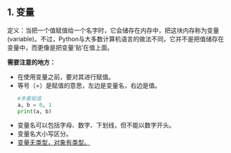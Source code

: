 ## 1. 变量

定义：当把一个值赋值给一个名字时，它会储存在内存中，把这块内存称为变量(variable)。不过，Python与大多数计算机语言的做法不同，它并不是把值储存在变量中，而更像是把变量‘贴’在值上面。

**需要注意的地方：**
 - 在使用变量之前，要对其进行赋值。
 - 等号（=）是赋值的意思，左边是变量名，右边是值。
	```python
	#多重赋值
	a, b = 0, 1
	print(a, b)
	```
 - 变量名可以包括字母、数字、下划线，但不能以数字开头。
 - 变量名大小写区分。
 - [变量无类型，对象有类型。](https://blog.csdn.net/li_101357/article/details/52745661)
